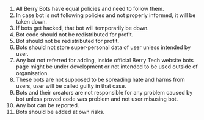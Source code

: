 1. All Berry Bots have equal policies and need to follow them.
2. In case bot is not following policies and not properly informed, it will be taken down.
3. If bots get hacked, that bot will temporarily be down.
4. Bot code should not be redistributed for profit.
5. Bot should not be redistributed for profit.
6. Bots should not store super-personal data of user unless intended by user.
7. Any bot not referred for adding, inside official Berry Tech website bots page might be under development or not intended to be used outside of organisation.
8. These bots are not supposed to be spreading hate and harms from users, user will be called guilty in that case.
9. Bots and their creators are not responsible for any problem caused by bot unless proved code was problem and not user misusing bot.
10. Any bot can be reported.
11. Bots should be added at own risks.